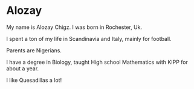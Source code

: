 
# Alozay 

My name is Alozay Chigz. I was born in Rochester, Uk.

I spent a ton of my life in Scandinavia and Italy, mainly for football.

Parents are Nigerians.

I have a degree in Biology, taught High school Mathematics with KIPP for about a year.

I like Quesadillas a lot!

